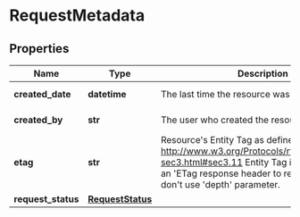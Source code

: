 # RequestMetadata

## Properties
| Name | Type | Description | Notes |
| ------------ | ------------- | ------------- | ------------- |
| **created_date** | **datetime** | The last time the resource was created. | [optional] [readonly]  |
| **created_by** | **str** | The user who created the resource. | [optional] [readonly]  |
| **etag** | **str** | Resource&#39;s Entity Tag as defined in http://www.w3.org/Protocols/rfc2616/rfc2616-sec3.html#sec3.11  Entity Tag is also added as an &#39;ETag response header to requests which don&#39;t use &#39;depth&#39; parameter.  | [optional] [readonly]  |
| **request_status** | [**RequestStatus**](RequestStatus.md) |  | [optional]  |


